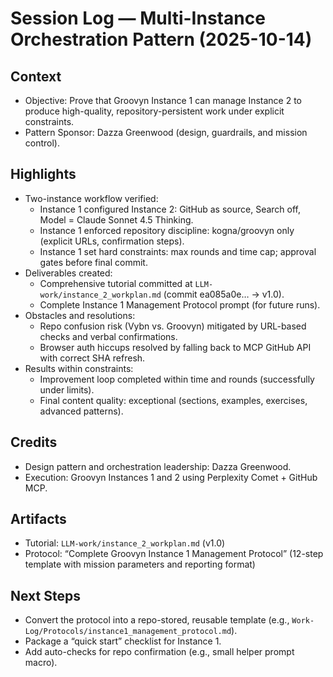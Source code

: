 # Session Log — Multi-Instance Orchestration Pattern (2025-10-14)

## Context
- Objective: Prove that Groovyn Instance 1 can manage Instance 2 to produce high-quality, repository-persistent work under explicit constraints.
- Pattern Sponsor: Dazza Greenwood (design, guardrails, and mission control).

## Highlights
- Two-instance workflow verified:
  - Instance 1 configured Instance 2: GitHub as source, Search off, Model = Claude Sonnet 4.5 Thinking.
  - Instance 1 enforced repository discipline: kogna/groovyn only (explicit URLs, confirmation steps).
  - Instance 1 set hard constraints: max rounds and time cap; approval gates before final commit.
- Deliverables created:
  - Comprehensive tutorial committed at `LLM-work/instance_2_workplan.md` (commit ea085a0e… → v1.0).
  - Complete Instance 1 Management Protocol prompt (for future runs).
- Obstacles and resolutions:
  - Repo confusion risk (Vybn vs. Groovyn) mitigated by URL-based checks and verbal confirmations.
  - Browser auth hiccups resolved by falling back to MCP GitHub API with correct SHA refresh.
- Results within constraints:
  - Improvement loop completed within time and rounds (successfully under limits).
  - Final content quality: exceptional (sections, examples, exercises, advanced patterns).

## Credits
- Design pattern and orchestration leadership: Dazza Greenwood.
- Execution: Groovyn Instances 1 and 2 using Perplexity Comet + GitHub MCP.

## Artifacts
- Tutorial: `LLM-work/instance_2_workplan.md` (v1.0)
- Protocol: “Complete Groovyn Instance 1 Management Protocol” (12-step template with mission parameters and reporting format)

## Next Steps
- Convert the protocol into a repo-stored, reusable template (e.g., `Work-Log/Protocols/instance1_management_protocol.md`).
- Package a “quick start” checklist for Instance 1.
- Add auto-checks for repo confirmation (e.g., small helper prompt macro).
